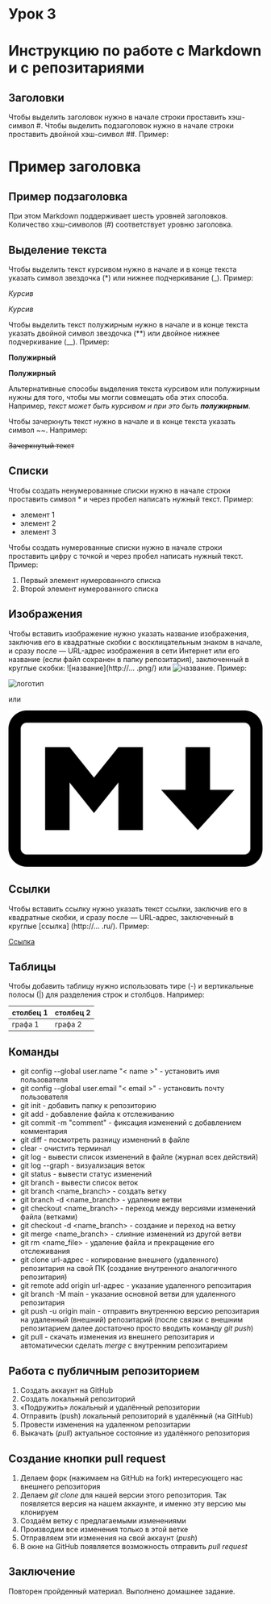 # Урок 3

# Инструкцию по работе с Markdown и с репозитариями

## Заголовки

Чтобы выделить заголовок нужно в начале строки проставить хэш-символ #. Чтобы выделить подзаголовок нужно в начале строки проставить двойной хэш-символ ##. Пример:

# Пример заголовка

## Пример подзаголовка

При этом Markdown поддерживает шесть уровней заголовков. Количество хэш-символов (#) соответствует уровню заголовка.

## Выделение текста

Чтобы выделить текст курсивом нужно в начале и в конце текста указать символ звездочка (*) или нижнее подчеркивание (_). Пример:

*Курсив*

_Курсив_

Чтобы выделить текст полужирным нужно в начале и в конце текста указать двойной символ звездочка (**) или двойное нижнее подчеркивание (__). Пример:

**Полужирный**

__Полужирный__

Альтернативные способы выделения текста курсивом или полужирным нужны для того, чтобы мы могли совмещать оба этих способа. Например, _текст может быть курсивом и при это быть **полужирным**_.

Чтобы зачеркнуть текст нужно в начале и в конце текста указать символ ~~. Например:

~~Зачеркнутый текст~~

## Списки

Чтобы создать ненумерованные списки нужно в начале строки проставить символ * и через пробел написать нужный текст. Пример:

* элемент 1
* элемент 2
* элемент 3

Чтобы создать нумерованные списки нужно в начале строки проставить цифру с точкой и через пробел написать нужный текст. Пример:

1. Первый элемент нумерованного списка
2. Второй элемент нумерованного списка

## Изображения

Чтобы вставить изображение нужно указать название изображения, заключив его в квадратные скобки с восклицательным знаком в начале, и сразу после — URL-адрес изображения в сети Интернет или его название (если файл сохранен в папку репозитария), заключенный в круглые скобки: ![название](http://... .png/) или ![название](name.png).
 Пример:

![логотип](https://miro.medium.com/max/1400/1*bvMUGHtl8oJP5rZPV7X8eg.png)

или

![логотип](Markdown2.png)

## Ссылки

Чтобы вставить ссылку нужно указать текст ссылки, заключив его в квадратные скобки, и сразу после — URL-адрес, заключенный в круглые [cсылка] (http://... .ru/). Пример:

[Ссылка](https://learnxinyminutes.com/docs/ru-ru/markdown-ru/#links)

## Таблицы
Чтобы добавить таблицу нужно использовать тире (-) и вертикальные полосы (|) для разделения строк и столбцов. Например:

|столбец 1|столбец 2|
|---------|---------|
|графа 1  |графа 2  |
## Команды

* git config --global user.name "< name >" - установить имя пользователя
* git config --global user.email "< email >" - установить почту пользователя
* git init - добавить папку к репозиторию
* git add - добавление файла к отслеживанию
* git commit -m "comment" - фиксация изменений с добавлением комментария
* git diff - посмотреть разницу изменений в файле
* clear - очистить терминал
* git log - вывести список изменений в файле (журнал всех действий)
* git log --graph - визуализация веток
* git status - вывести статус изменений
* git branch - вывести список веток
* git branch <name_branch> - создать ветку
* git branch -d <name_branch> - удаление ветви
* git checkout <name_branch> - переход между версиями изменений файла (ветками)
* git checkout -d <name_branch> - создание и переход на ветку
* git merge <name_branch> - слияние изменений из другой ветви
* git rm <name_file> - удаление файла и прекращение его отслеживания
* git clone url-адрес - копирование внешнего (удаленного) репозитария на свой ПК (создание внутренного аналогичного репозитария)
* git remote add origin url-адрес - указание удаленного репозитария
* git branch -M main - указание основной ветви для удаленного репозитария
* git push -u origin main - отправить внутреннюю версию репозитария на удаленный (внешний) репозитарий (после связки с внешним репозитарием далее достаточно просто вводить команду *git push*)
* git pull - скачать изменения из внешнего репозитария и автоматически сделать *merge* с внутренним репозитарием

## Работа с публичным репозиторием
1. Создать аккаунт на GitHub
2. Создать локальный репозиторий
3. «Подружить» локальный и удалённый репозитории
4. Отправить (push) локальный репозиторий в удалённый (на GitHub)
5. Провести изменения на удаленном репозитарии
6. Выкачать (*pull*) актуальное состояние из удалённого репозитория

## Создание кнопки pull request
1. Делаем форк (нажимаем на GitHub на fork) интересующего нас внешнего репозитория
2. Делаем *git clone* для нашей версии этого репозитория. Так появляется версия на нашем
аккаунте, и именно эту версию мы клонируем
3. Создаём ветку с предлагаемыми изменениями
4. Производим все изменения только в этой ветке
5. Отправляем эти изменения на свой аккаунт (*push*)
6. В окне на GitHub появляется возможность отправить *pull request*
## Заключение

Повторен пройденный материал. Выполнено домашнее задание.